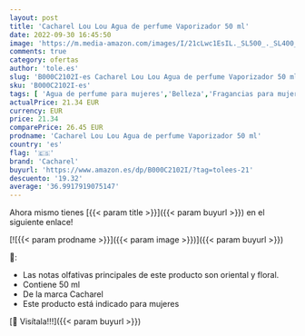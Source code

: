 ```yaml
---
layout: post
title: 'Cacharel Lou Lou Agua de perfume Vaporizador 50 ml'
date: 2022-09-30 16:45:50
image: 'https://m.media-amazon.com/images/I/21cLwc1EsIL._SL500_._SL400_.jpg'
comments: true
category: ofertas
author: 'tole.es'
slug: 'B000C2102I-es Cacharel Lou Lou Agua de perfume Vaporizador 50 ml'
sku: 'B000C2102I-es'
tags: [ 'Agua de perfume para mujeres','Belleza','Fragancias para mujeres','Perfumes y fragancias','agua','cacharel','de','perfume','🇪🇸', ]
actualPrice: 21.34 EUR
currency: EUR
price: 21.34
comparePrice: 26.45 EUR
prodname: 'Cacharel Lou Lou Agua de perfume Vaporizador 50 ml'
country: 'es'
flag: '🇪🇸'
brand: 'Cacharel'
buyurl: 'https://www.amazon.es/dp/B000C2102I/?tag=tolees-21'
descuento: '19.32'
average: '36.9917919075147'
---
```


Ahora mismo tienes [{{< param title >}}]({{< param buyurl >}}) en el siguiente enlace!

[![{{< param prodname >}}]({{< param image >}})]({{< param buyurl >}})

🔎:

- Las notas olfativas principales de este producto son oriental y floral.
- Contiene 50 ml
- De la marca Cacharel
- Este producto está indicado para mujeres

[🛒 Visítala!!!]({{< param buyurl >}})
